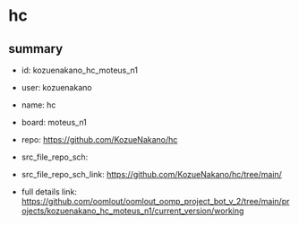# hc
 
## summary 
* id: kozuenakano_hc_moteus_n1
* user: kozuenakano
* name: hc
* board: moteus_n1
* repo: https://github.com/KozueNakano/hc



* src_file_repo_sch: 
* src_file_repo_sch_link: https://github.com/KozueNakano/hc/tree/main/
* full details link: https://github.com/oomlout/oomlout_oomp_project_bot_v_2/tree/main/projects/kozuenakano_hc_moteus_n1/current_version/working  







